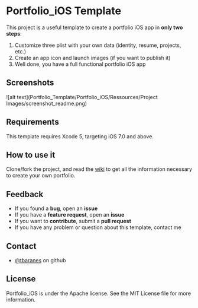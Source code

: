 Portfolio_iOS Template
===

This project is a useful template to create a portfolio iOS app in **only two steps**:

1. Customize three plist with your own data (identity, resume, projects, etc.)
2. Create an app icon and launch images (if you want to publish it)
3. Well done, you have a full functional portfolio iOS app

Screenshots
------

![alt text](Portfolio_Template/Portfolio_iOS/Ressources/Project Images/screenshot_readme.png)

Requirements
------

This template requires Xcode 5, targeting iOS 7.0 and above.

How to use it
------

Clone/fork the project, and read the [wiki](https://github.com/tbaranes/Portfolio_iOS/wiki) to get all the information necessary to create your own portfolio.

Feedback
------

  * If you found a **bug**, open an **issue**
  * If you have a **feature request**, open an **issue**
  * If you want to **contribute**, submit a **pull request**
  * If you have any problem or question about this template, contact me

Contact
------

* [@tbaranes](https://github.com/tbaranes/) on github

License
------

Portfolio_iOS is under the Apache license. See the MIT License file for more information.
